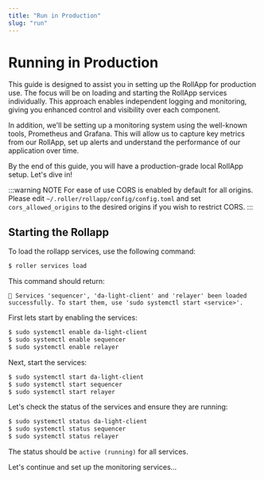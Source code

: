 ```yaml
---
title: "Run in Production"
slug: "run"
---
```


# Running in Production

This guide is designed to assist you in setting up the RollApp for production use. The focus will be on loading and starting the RollApp services individually. This approach enables independent logging and monitoring, giving you enhanced control and visibility over each component.

In addition, we'll be setting up a monitoring system using the well-known tools, Prometheus and Grafana. This will allow us to capture key metrics from our RollApp, set up alerts and understand the performance of our application over time.

By the end of this guide, you will have a production-grade local RollApp setup. Let's dive in!

:::warning NOTE
For ease of use CORS is enabled by default for all origins. Please edit `~/.roller/rollapp/config/config.toml` and 
set `cors_allowed_origins` to the desired origins if you wish to restrict CORS.
:::

## Starting the Rollapp

To load the rollapp services, use the following command:

```bash
$ roller services load
```

This command should return:

```
💈 Services 'sequencer', 'da-light-client' and 'relayer' been loaded successfully. To start them, use 'sudo systemctl start <service>'.
```

First lets start by enabling the services:

```bash
$ sudo systemctl enable da-light-client
$ sudo systemctl enable sequencer
$ sudo systemctl enable relayer
```

Next, start the services:

```bash
$ sudo systemctl start da-light-client
$ sudo systemctl start sequencer
$ sudo systemctl start relayer
```

Let's check the status of the services and ensure they are running:

```bash
$ sudo systemctl status da-light-client
$ sudo systemctl status sequencer
$ sudo systemctl status relayer
```

The status should be `active (running)` for all services.

Let's continue and set up the monitoring services...
